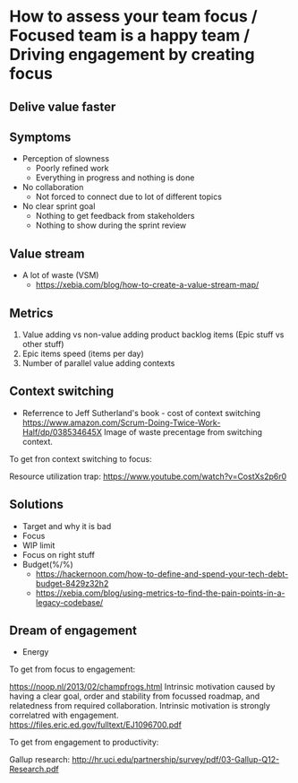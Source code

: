 # How to assess your team focus / Focused team is a happy team / Driving engagement by creating focus
## Delive value faster
## Symptoms
- Perception of slowness
  - Poorly refined work
  - Everything in progress and nothing is done
- No collaboration
  - Not forced to connect due to lot of different topics
- No clear sprint goal
  - Nothing to get feedback from stakeholders
  - Nothing to show during the sprint review
## Value stream


- A lot of waste (VSM)
  - https://xebia.com/blog/how-to-create-a-value-stream-map/
## Metrics
1. Value adding vs non-value adding product backlog items (Epic stuff vs other stuff)
2. Epic items speed (items per day)
3. Number of parallel value adding contexts
## Context switching
- Referrence to Jeff Sutherland's book - cost of context switching
https://www.amazon.com/Scrum-Doing-Twice-Work-Half/dp/038534645X
Image of waste precentage from switching context.

To get fron context switching to focus:

Resource utilization trap: https://www.youtube.com/watch?v=CostXs2p6r0
## Solutions
- Target and why it is bad
- Focus
- WIP limit
- Focus on right stuff
- Budget(%/%)
  - https://hackernoon.com/how-to-define-and-spend-your-tech-debt-budget-8429z32h2
  - https://xebia.com/blog/using-metrics-to-find-the-pain-points-in-a-legacy-codebase/
## Dream of engagement
- Energy

To get from focus to engagement:

https://noop.nl/2013/02/champfrogs.html Intrinsic motivation caused by having a clear goal, order and stability from focussed roadmap, and relatedness from required collaboration. Intrinsic motivation is strongly correlatred with engagement. https://files.eric.ed.gov/fulltext/EJ1096700.pdf

To get from engagement to productivity:

Gallup research: http://hr.uci.edu/partnership/survey/pdf/03-Gallup-Q12-Research.pdf


